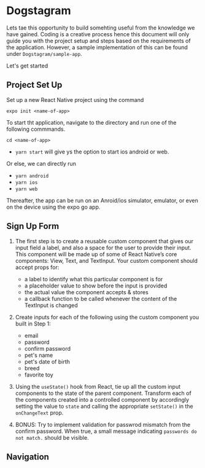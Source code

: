 # Dogstagram

Lets tae this opportunity to build somehting useful from the knowledge we have gained. Coding is a creative process hence this document will only guide you with the project setup and steps based on the requirements of the application. However, a sample implementation of this can be found under  `Dogstagram/sample-app`.

Let's get started

## Project Set Up

Set up a new React Native project using the command 

`expo init <name-of-app>`

To start tht application, navigate to the directory and run one of the following commmands. 

    cd <name-of-app>

- `yarn start` will give ys the option to start ios android or web.

Or else, we can directly run

- `yarn android`
- `yarn ios`
- `yarn web`

Thereafter, the app can be run on an Anroid/ios simulator, emulator, or even on the device using the expo go app.



## Sign Up Form

1. The first step is to create a reusable custom component that gives our input field a label, and also a space for the user to provide their input. This component will be made up of some of React Native’s core components: View, Text, and TextInput. Your custom component should accept props for:
   - a label to identify what this particular component is for
   - a placeholder value to show before the input is provided
   - the actual value the component accepts & stores
   - a callback function to be called whenever the content of the TextInput is changed
  
2. Create inputs for each of the following using the custom component you built in Step 1:
   - email
   - password
   - confirm password
   - pet's name
   - pet's date of birth
   - breed
   - favorite toy

3. Using the `useState()` hook from React, tie up all the custom input components to the state of the parent component. Transform each of the components created into a controlled component by accordingly setting the value to `state` and calling the appropriate `setState()` in the `onChangeText` prop.

4. BONUS: Try to implement validation for passwrod mismatch from the confirm password. When true, a small message indicating `passwords do not match.` should be visible.
   

## Navigation

